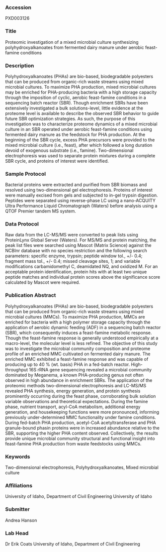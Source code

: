 ### Accession
PXD003126

### Title
Proteomic investigation of a mixed microbial culture synthesizing polyhydroxyalkanoates from fermented dairy manure under aerobic feast-famine conditions

### Description
Polyhydroxyalkanoates (PHAs) are bio-based, biodegradable polyesters that can be produced from organic-rich waste streams using mixed microbial cultures.  To maximize PHA production, mixed microbial cultures may be enriched for PHA-producing bacteria with a high storage capacity through the imposition of cyclic, aerobic feast-famine conditions in a sequencing batch reactor (SBR).  Though enrichment SBRs have been extensively investigated a bulk solutions-level, little evidence at the proteome level is available to describe the observed SBR behavior to guide future SBR optimization strategies.  As such, the purpose of this investigation was to characterize proteome dynamics of a mixed microbial culture in an SBR operated under aerobic feast-famine conditions using fermented dairy manure as the feedstock for PHA production.  At the beginning of the SBR cycle, excess PHA precursors were provided to the mixed microbial culture (i.e., feast), after which followed a long duration devoid of exogenous substrate (i.e., famine).  Two-dimensional electrophoresis was used to separate protein mixtures during a complete SBR cycle, and proteins of interest were identified.

### Sample Protocol
Bacterial proteins were extracted and purified from SBR biomass and resolved using two-dimensional gel electrophoresis.  Proteins of interest were manually excised from gels and subjected to in-gel trypsin digestion.  Peptides were separated using reverse-phase LC using a nano-ACQUITY Ultra Performance Liquid Chromatograph (Waters) before analysis using a QTOF Premier tandem MS system.

### Data Protocol
Raw data from the LC-MS/MS were converted to peak lists using ProteinLynx Global Server (Waters).  For MS/MS and protein matching, the peak list files were searched using Mascot (Matrix Science) against the NCBInr database with no species restriction and the following search parameters: specific enzyme, trypsin; peptide window tol., +/- 0.4; fragment mass tol., +/- 0.4; missed cleavage sites, 1; and variable modifications carbamidomethyl C, deamidated NQ, and oxidized M.  For an acceptable protein identification, protein hits with at least two unique peptide matches and individual protein scores above the significance score calculated by Mascot were required.

### Publication Abstract
Polyhydroxyalkanoates (PHAs) are bio-based, biodegradable polyesters that can be produced from organic-rich waste streams using mixed microbial cultures (MMCs). To maximize PHA production, MMCs are enriched for bacteria with a high polymer storage capacity through the application of aerobic dynamic feeding (ADF) in a sequencing batch reactor (SBR), which consequently induces a feast-famine metabolic response. Though the feast-famine response is generally understood empirically at a macro-level, the molecular level is less refined. The objective of this study was to investigate the microbial community composition and proteome profile of an enriched MMC cultivated on fermented dairy manure. The enriched MMC exhibited a feast-famine response and was capable of producing up to 40&#xa0;% (wt. basis) PHA in a fed-batch reactor. High-throughput 16S rRNA gene sequencing revealed a microbial community dominated by Meganema, a known PHA-producing genus not often observed in high abundance in enrichment SBRs. The application of the proteomic methods two-dimensional electrophoresis and LC-MS/MS revealed PHA synthesis, energy generation, and protein synthesis prominently occurring during the feast phase, corroborating bulk solution variable observations and theoretical expectations. During the famine phase, nutrient transport, acyl-CoA metabolism, additional energy generation, and housekeeping functions were more pronounced, informing previously under-determined MMC functionality under famine conditions. During fed-batch PHA production, acetyl-CoA acetyltransferase and PHA granule-bound phasin proteins were in increased abundance relative to the SBR, supporting the higher PHA content observed. Collectively, the results provide unique microbial community structural and functional insight into feast-famine PHA production from waste feedstocks using MMCs.

### Keywords
Two-dimensional electrophoresis, Polyhydroxyalkanoates, Mixed microbial culture

### Affiliations
University of Idaho, Department of Civil Engineering
University of Idaho

### Submitter
Andrea Hanson

### Lab Head
Dr Erik Coats
University of Idaho, Department of Civil Engineering


